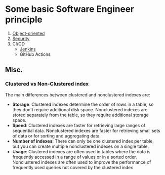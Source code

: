 # Some basic Software Engineer principle

  1. [Object-oriented](./ObjectOriented.md)
  1. [Security](./Security.md)
  1. CI/CD
     - [Jenkins](./CI_CD/Jenkins.md)
     - GitHub Actions
	
## Misc.

### Clustered vs Non-Clustered index

The main differences between clustered and nonclustered indexes are: 
  - **Storage**: Clustered indexes determine the order of rows in a table, so they don't require additional disk space. Nonclustered indexes are stored separately from the table, so they require additional storage space. 
  - **Speed**: Clustered indexes are faster for retrieving large ranges of sequential data. Nonclustered indexes are faster for retrieving small sets of data or for sorting and aggregating data. 
  - **Number of indexes**: There can only be one clustered index per table, but you can create multiple nonclustered indexes on a single table. 
  - **Usage**: Clustered indexes are often used in tables where the data is frequently accessed in a range of values or in a sorted order. Nonclustered indexes are often used to improve the performance of frequently used queries not covered by the clustered index
